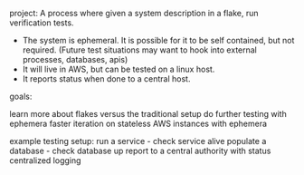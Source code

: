 
project:
A process where given a system description in a flake, run verification tests.
 - The system is ephemeral. It is possible for it to be self contained, but not required. (Future test situations may want to hook into external processes, databases, apis)
 - It will live in AWS, but can be tested on a linux host.
 - It reports status when done to a central host.


goals:

learn more about flakes versus the traditional setup
do further testing with ephemera
faster iteration on stateless AWS instances with ephemera


example testing setup:
run a service - check service alive
populate a database - check database up
report to a central authority with status
centralized logging
